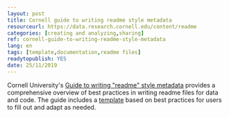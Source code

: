 ```yaml
---
layout: post 
title: Cornell guide to writing readme style metadata
resourceurl: https://data.research.cornell.edu/content/readme
categories: [creating and analyzing,sharing]
ref: cornell-guide-to-writing-readme-style-metadata
lang: en
tags: [template,documentation,readme files]
readytopublish: YES
date: 25/11/2019
---
```

Cornell University's [Guide to writing "readme" style metadata](https://data.research.cornell.edu/content/readme) provides a comprehensive overview of best practices in writing readme files for data and code. The guide includes a [template](https://cornell.app.box.com/v/ReadmeTemplate) based on best practices for users to fill out and adapt as needed.